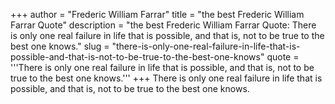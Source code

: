 +++
author = "Frederic William Farrar"
title = "the best Frederic William Farrar Quote"
description = "the best Frederic William Farrar Quote: There is only one real failure in life that is possible, and that is, not to be true to the best one knows."
slug = "there-is-only-one-real-failure-in-life-that-is-possible-and-that-is-not-to-be-true-to-the-best-one-knows"
quote = '''There is only one real failure in life that is possible, and that is, not to be true to the best one knows.'''
+++
There is only one real failure in life that is possible, and that is, not to be true to the best one knows.
